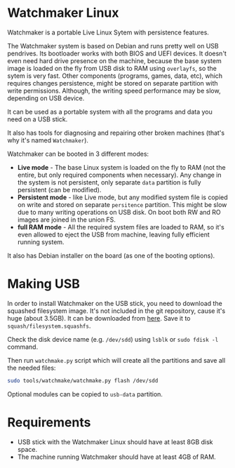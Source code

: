 Watchmaker Linux
================
Watchmaker is a portable Live Linux Sytem with persistence features.

The Watchmaker system is based on Debian and runs pretty well on USB pendrives.
Its bootloader works with both BIOS and UEFI devices.
It doesn't even need hard drive presence on the machine, because the base system image is loaded on the fly from USB disk to RAM using `overlayfs`, so the sytem is very fast.
Other components (programs, games, data, etc), which requires changes persistence, might be stored on separate partition with write permissions.
Although, the writing speed performance may be slow, depending on USB device.

It can be used as a portable system with all the programs and data you need on a USB stick.

It also has tools for diagnosing and repairing other broken machines (that's why it's named `Watchmaker`).

Watchmaker can be booted in 3 different modes:
* **Live mode** - The base Linux system is loaded on the fly to RAM (not the entire, but only required components when necessary). Any change in the system is not persistent, only separate `data` partition is fully persistent (can be modified).
* **Persistent mode** - like Live mode, but any modified system file is copied on write and stored on separate `persitence` partition. This might be slow due to many writing operations on USB disk. On boot both RW and RO images are joined in the union FS.
* **full RAM mode** - All the required system files are loaded to RAM, so it's even allowed to eject the USB from machine, leaving fully efficient running system.

It also has Debian installer on the board (as one of the booting options).

# Making USB
In order to install Watchmaker on the USB stick, you need to download the squashed filesystem image. It's not included in the git repository, cause it's huge (about 3.5GB).
It can be downloaded from [here](https://drive.google.com/drive/folders/1FbVHMHunX0wT5GI0DPFMLswnBw5EHA7S?usp=sharing). Save it to `squash/filesystem.squashfs`.

Check the disk device name (e.g. `/dev/sdd`) using `lsblk` or `sudo fdisk -l` command.

Then run `watchmake.py` script which will create all the partitions and save all the needed files:
```bash
sudo tools/watchmake/watchmake.py flash /dev/sdd
```

Optional modules can be copied to `usb-data` partition.

# Requirements
- USB stick with the Watchmaker Linux should have at least 8GB disk space.
- The machine running Watchmaker should have at least 4GB of RAM.
